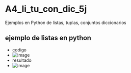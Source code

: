 # A4_li_tu_con_dic_5j
Ejemplos en Python de listas, tuplas, conjuntos diccionarios
## ejemplo de listas en python
- codigo
- ![image](https://github.com/user-attachments/assets/e78c2b43-b288-45f2-8728-2504876c0c21)
- resultado
- ![image](https://github.com/user-attachments/assets/783205a4-adf4-4d57-b828-f625836ff33d)

